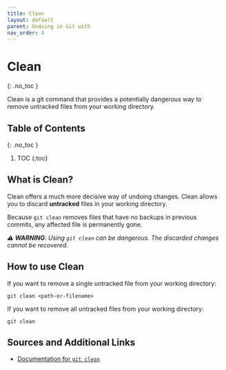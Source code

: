 ```yaml
---
title: Clean
layout: default
parent: Undoing in Git with
nav_order: 4
---
```



<!-- prettier-ignore-start -->
# Clean
{: .no_toc }

Clean is a git command that provides a potentially dangerous way to remove untracked files from your working directory.

## Table of Contents
{: .no_toc }

1. TOC
{:toc}

<!-- prettier-ignore-end -->


## What is Clean?
Clean offers a much more decisive way of undoing changes. Clean allows you to discard **untracked** files in your working directory. 

Because ```git clean``` removes files that have no backups in previous commits, any affected file is permanently gone.

_⚠️ **WARNING**: Using ```git clean``` can be dangerous. The discarded changes cannot be recovered._



## How to use Clean
If you want to remove a single untracked file from your working directory:
```
git clean <path-or-filename>
```


If you want to remove all untracked files from your working directory:
```
git clean
```

## Sources and Additional Links
- [Documentation for ```git clean```](https://git-scm.com/docs/git-clean)
